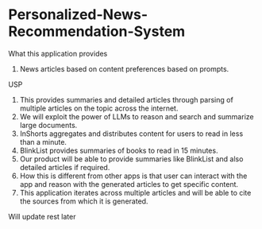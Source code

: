 # Personalized-News-Recommendation-System

What this application provides

1. News articles based on content preferences based on prompts.

USP

1. This provides summaries and detailed articles through parsing of multiple articles on the topic across the internet.
2. We will exploit the power of LLMs to reason and search and summarize large documents.
3. InShorts aggregates and distributes content for users to read in less than a minute.
4. BlinkList provides summaries of books to read in 15 minutes.
5. Our product will be able to provide summaries like BlinkList and also detailed articles if required.
6. How this is different from other apps is that user can interact with the app and reason with the generated articles to get specific content.
7. This application iterates across multiple articles and will be able to cite the sources from which it is generated.

Will update rest later
